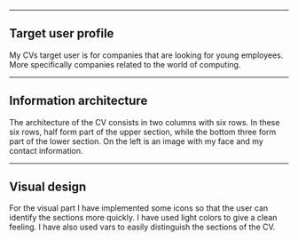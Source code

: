 -------------------
Target user profile
-------------------
My CVs target user is for companies that are looking for young employees.
More specifically companies related to the world of computing.


------------------------
Information architecture
------------------------
The architecture of the CV consists in two columns with six rows. In these six rows,
half form part of the upper section, while the bottom three form part of the lower section.
On the left is an image with my face and my contact information.


-------------
Visual design
-------------
For the visual part I have implemented some icons so that the user can identify the sections more quickly.
I have used light colors to give a clean feeling. I have also used vars to easily distinguish the sections of the CV.